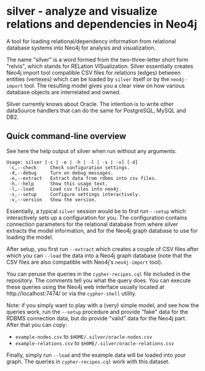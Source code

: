 # silver - analyze and visualize relations and dependencies in Neo4j

A tool for loading relational/dependency information from relational database systems into Neo4j for analysis and visualization.

The name "silver" is a word formed from the two-three-letter short form "relvis", which stands for RELation VISualization. Silver essentially creates Neo4j import tool compatible CSV files for relations (edges) between entities (vertexes) which can be loaded by `silver` itself or by the `neo4j-import` tool. The resulting model gives you a clear view on how various database objects are interrelated and owned.

Silver currently knows about Oracle. The intention is to write other dataSource handlers that can do the same for PostgreSQL, MySQL and DB2.

## Quick command-line overview
See here the help output of silver when run without any arguments:

    Usage: silver [-c | -e | -h | -l | -s | -v] [-d]
     -c,--check     Check configuration settings.
     -d,--debug     Turn on debug messages.
     -e,--extract   Extract data from rdbms into csv files.
     -h,--help      Show this usage text.
     -l,--load      Load csv files into neo4j.
     -s,--setup     Configure settings interactively.
     -v,--version   Show the version.

Essentially, a typical `silver` session would be to first run `--setup` which interactively sets up a configuration for you. The configuration contains connection parameters for the relational database from where silver extracts the model information, and for the Neo4j graph database to use for loading the model.

After setup, you first run `--extract` which creates a couple of CSV files after which you can `--load` the data into a Neo4j graph database (note that the CSV files are also compatible with Neo4j's `neo4j-import` tool).

You can peruse the queries in the `cypher-recipes.cql` file included in the repository. The comments tell you what the query does. You can execute these queries using the Neo4j web interface usually located at http://localhost:7474/ or via the `cypher-shell` utility.

Note: if you simply want to play with a (very) simple model, and see how the queries work, run the `--setup` procedure and provide "fake" data for the RDBMS connection data, but do provide "valid" data for the Neo4j part. After that you can copy:

* `example-nodes.csv` to `$HOME/.silver/oracle-nodes.csv`
* `example-relations.csv` to `$HOME/.silver/oracle-relations.csv`

Finally, simply run `--load` and the example data will be loaded into your graph. The queries in `cypher-recipes.cql` work with this dataset.
